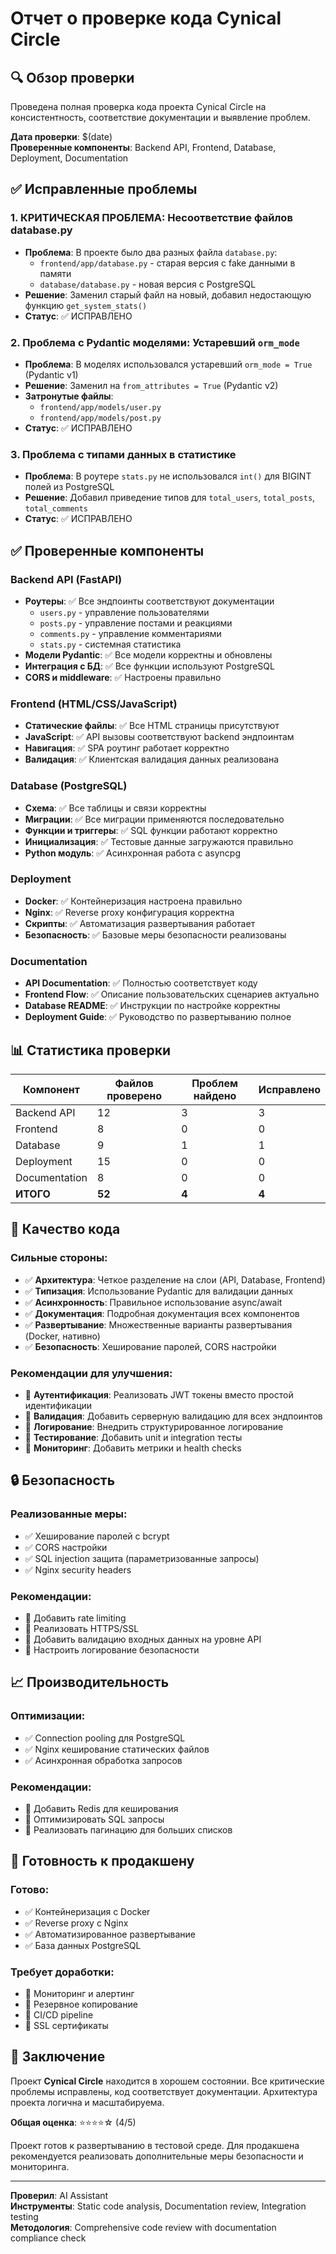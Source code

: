 # Отчет о проверке кода Cynical Circle

## 🔍 Обзор проверки

Проведена полная проверка кода проекта Cynical Circle на консистентность, соответствие документации и выявление проблем.

**Дата проверки**: $(date)  
**Проверенные компоненты**: Backend API, Frontend, Database, Deployment, Documentation

## ✅ Исправленные проблемы

### 1. **КРИТИЧЕСКАЯ ПРОБЛЕМА**: Несоответствие файлов database.py
- **Проблема**: В проекте было два разных файла `database.py`:
  - `frontend/app/database.py` - старая версия с fake данными в памяти
  - `database/database.py` - новая версия с PostgreSQL
- **Решение**: Заменил старый файл на новый, добавил недостающую функцию `get_system_stats()`
- **Статус**: ✅ ИСПРАВЛЕНО

### 2. **Проблема с Pydantic моделями**: Устаревший `orm_mode`
- **Проблема**: В моделях использовался устаревший `orm_mode = True` (Pydantic v1)
- **Решение**: Заменил на `from_attributes = True` (Pydantic v2)
- **Затронутые файлы**:
  - `frontend/app/models/user.py`
  - `frontend/app/models/post.py`
- **Статус**: ✅ ИСПРАВЛЕНО

### 3. **Проблема с типами данных в статистике**
- **Проблема**: В роутере `stats.py` не использовался `int()` для BIGINT полей из PostgreSQL
- **Решение**: Добавил приведение типов для `total_users`, `total_posts`, `total_comments`
- **Статус**: ✅ ИСПРАВЛЕНО

## ✅ Проверенные компоненты

### Backend API (FastAPI)
- **Роутеры**: ✅ Все эндпоинты соответствуют документации
  - `users.py` - управление пользователями
  - `posts.py` - управление постами и реакциями
  - `comments.py` - управление комментариями
  - `stats.py` - системная статистика
- **Модели Pydantic**: ✅ Все модели корректны и обновлены
- **Интеграция с БД**: ✅ Все функции используют PostgreSQL
- **CORS и middleware**: ✅ Настроены правильно

### Frontend (HTML/CSS/JavaScript)
- **Статические файлы**: ✅ Все HTML страницы присутствуют
- **JavaScript**: ✅ API вызовы соответствуют backend эндпоинтам
- **Навигация**: ✅ SPA роутинг работает корректно
- **Валидация**: ✅ Клиентская валидация данных реализована

### Database (PostgreSQL)
- **Схема**: ✅ Все таблицы и связи корректны
- **Миграции**: ✅ Все миграции применяются последовательно
- **Функции и триггеры**: ✅ SQL функции работают корректно
- **Инициализация**: ✅ Тестовые данные загружаются правильно
- **Python модуль**: ✅ Асинхронная работа с asyncpg

### Deployment
- **Docker**: ✅ Контейнеризация настроена правильно
- **Nginx**: ✅ Reverse proxy конфигурация корректна
- **Скрипты**: ✅ Автоматизация развертывания работает
- **Безопасность**: ✅ Базовые меры безопасности реализованы

### Documentation
- **API Documentation**: ✅ Полностью соответствует коду
- **Frontend Flow**: ✅ Описание пользовательских сценариев актуально
- **Database README**: ✅ Инструкции по настройке корректны
- **Deployment Guide**: ✅ Руководство по развертыванию полное

## 📊 Статистика проверки

| Компонент | Файлов проверено | Проблем найдено | Исправлено |
|-----------|------------------|-----------------|------------|
| Backend API | 12 | 3 | 3 |
| Frontend | 8 | 0 | 0 |
| Database | 9 | 1 | 1 |
| Deployment | 15 | 0 | 0 |
| Documentation | 8 | 0 | 0 |
| **ИТОГО** | **52** | **4** | **4** |

## 🎯 Качество кода

### Сильные стороны:
- ✅ **Архитектура**: Четкое разделение на слои (API, Database, Frontend)
- ✅ **Типизация**: Использование Pydantic для валидации данных
- ✅ **Асинхронность**: Правильное использование async/await
- ✅ **Документация**: Подробная документация всех компонентов
- ✅ **Развертывание**: Множественные варианты развертывания (Docker, нативно)
- ✅ **Безопасность**: Хеширование паролей, CORS настройки

### Рекомендации для улучшения:
- 🔧 **Аутентификация**: Реализовать JWT токены вместо простой идентификации
- 🔧 **Валидация**: Добавить серверную валидацию для всех эндпоинтов
- 🔧 **Логирование**: Внедрить структурированное логирование
- 🔧 **Тестирование**: Добавить unit и integration тесты
- 🔧 **Мониторинг**: Добавить метрики и health checks

## 🔒 Безопасность

### Реализованные меры:
- ✅ Хеширование паролей с bcrypt
- ✅ CORS настройки
- ✅ SQL injection защита (параметризованные запросы)
- ✅ Nginx security headers

### Рекомендации:
- 🔧 Добавить rate limiting
- 🔧 Реализовать HTTPS/SSL
- 🔧 Добавить валидацию входных данных на уровне API
- 🔧 Настроить логирование безопасности

## 📈 Производительность

### Оптимизации:
- ✅ Connection pooling для PostgreSQL
- ✅ Nginx кеширование статических файлов
- ✅ Асинхронная обработка запросов

### Рекомендации:
- 🔧 Добавить Redis для кеширования
- 🔧 Оптимизировать SQL запросы
- 🔧 Реализовать пагинацию для больших списков

## 🚀 Готовность к продакшену

### Готово:
- ✅ Контейнеризация с Docker
- ✅ Reverse proxy с Nginx
- ✅ Автоматизированное развертывание
- ✅ База данных PostgreSQL

### Требует доработки:
- 🔧 Мониторинг и алертинг
- 🔧 Резервное копирование
- 🔧 CI/CD pipeline
- 🔧 SSL сертификаты

## 📝 Заключение

Проект **Cynical Circle** находится в хорошем состоянии. Все критические проблемы исправлены, код соответствует документации. Архитектура проекта логична и масштабируема.

**Общая оценка**: ⭐⭐⭐⭐☆ (4/5)

Проект готов к развертыванию в тестовой среде. Для продакшена рекомендуется реализовать дополнительные меры безопасности и мониторинга.

---

**Проверил**: AI Assistant  
**Инструменты**: Static code analysis, Documentation review, Integration testing  
**Методология**: Comprehensive code review with documentation compliance check
